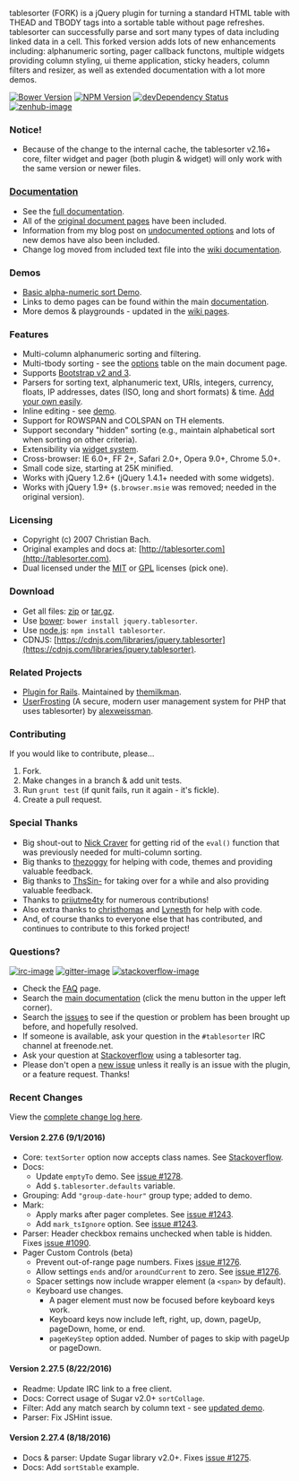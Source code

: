 tablesorter (FORK) is a jQuery plugin for turning a standard HTML table with THEAD and TBODY tags into a sortable table without page refreshes. tablesorter can successfully parse and sort many types of data including linked data in a cell. This forked version adds lots of new enhancements including: alphanumeric sorting, pager callback functons, multiple widgets providing column styling, ui theme application, sticky headers, column filters and resizer, as well as extended documentation with a lot more demos.

[![Bower Version][bower-image]][bower-url] [![NPM Version][npm-image]][npm-url] [![devDependency Status][david-dev-image]][david-dev-url] [![zenhub-image]][zenhub-url]

### Notice!

* Because of the change to the internal cache, the tablesorter v2.16+ core, filter widget and pager (both plugin &amp; widget) will only work with the same version or newer files.

### [Documentation](https://mottie.github.io/tablesorter/docs/)

* See the [full documentation](https://mottie.github.io/tablesorter/docs/).
* All of the [original document pages](http://tablesorter.com/docs/) have been included.
* Information from my blog post on [undocumented options](https://wowmotty.blogspot.com/2011/06/jquery-tablesorter-missing-docs.html) and lots of new demos have also been included.
* Change log moved from included text file into the [wiki documentation](https://github.com/Mottie/tablesorter/wiki/Changes).

### Demos

* [Basic alpha-numeric sort Demo](https://mottie.github.io/tablesorter/).
* Links to demo pages can be found within the main [documentation](https://mottie.github.io/tablesorter/docs/).
* More demos & playgrounds - updated in the [wiki pages](https://github.com/Mottie/tablesorter/wiki).

### Features

* Multi-column alphanumeric sorting and filtering.
* Multi-tbody sorting - see the [options](https://mottie.github.io/tablesorter/docs/index.html#options) table on the main document page.
* Supports [Bootstrap v2 and 3](https://mottie.github.io/tablesorter/docs/example-widget-bootstrap-theme.html).
* Parsers for sorting text, alphanumeric text, URIs, integers, currency, floats, IP addresses, dates (ISO, long and short formats) &amp; time. [Add your own easily](https://mottie.github.io/tablesorter/docs/example-parsers.html).
* Inline editing - see [demo](https://mottie.github.io/tablesorter/docs/example-widget-editable.html).
* Support for ROWSPAN and COLSPAN on TH elements.
* Support secondary "hidden" sorting (e.g., maintain alphabetical sort when sorting on other criteria).
* Extensibility via [widget system](https://mottie.github.io/tablesorter/docs/example-widgets.html).
* Cross-browser: IE 6.0+, FF 2+, Safari 2.0+, Opera 9.0+, Chrome 5.0+.
* Small code size, starting at 25K minified.
* Works with jQuery 1.2.6+ (jQuery 1.4.1+ needed with some widgets).
* Works with jQuery 1.9+ (`$.browser.msie` was removed; needed in the original version).

### Licensing

* Copyright (c) 2007 Christian Bach.
* Original examples and docs at: [http://tablesorter.com](http://tablesorter.com).
* Dual licensed under the [MIT](https://opensource.org/licenses/mit-license.php) or [GPL](https://www.gnu.org/licenses/gpl.html) licenses (pick one).

### Download

* Get all files: [zip](https://github.com/Mottie/tablesorter/archive/master.zip) or [tar.gz](https://github.com/Mottie/tablesorter/archive/master.tar.gz).
* Use [bower](https://bower.io/): `bower install jquery.tablesorter`.
* Use [node.js](https://nodejs.org/): `npm install tablesorter`.
* CDNJS: [https://cdnjs.com/libraries/jquery.tablesorter](https://cdnjs.com/libraries/jquery.tablesorter).

### Related Projects

* [Plugin for Rails](https://github.com/themilkman/jquery-tablesorter-rails). Maintained by [themilkman](https://github.com/themilkman).
* [UserFrosting](https://github.com/alexweissman/UserFrosting) (A secure, modern user management system for PHP that uses tablesorter) by [alexweissman](https://github.com/alexweissman).

### Contributing

If you would like to contribute, please...

1. Fork.
2. Make changes in a branch & add unit tests.
3. Run `grunt test` (if qunit fails, run it again - it's fickle).
4. Create a pull request.

### Special Thanks

* Big shout-out to [Nick Craver](https://github.com/NickCraver) for getting rid of the `eval()` function that was previously needed for multi-column sorting.
* Big thanks to [thezoggy](https://github.com/thezoggy) for helping with code, themes and providing valuable feedback.
* Big thanks to [ThsSin-](https://github.com/TheSin-) for taking over for a while and also providing valuable feedback.
* Thanks to [prijutme4ty](https://github.com/prijutme4ty) for numerous contributions!
* Also extra thanks to [christhomas](https://github.com/christhomas) and [Lynesth](https://github.com/Lynesth) for help with code.
* And, of course thanks to everyone else that has contributed, and continues to contribute to this forked project!

### Questions?

[![irc-image]][irc-url] [![gitter-image]][gitter-url] [![stackoverflow-image]][stackoverflow-url]

* Check the [FAQ](https://github.com/Mottie/tablesorter/wiki/FAQ) page.
* Search the [main documentation](https://mottie.github.io/tablesorter/docs/) (click the menu button in the upper left corner).
* Search the [issues](https://github.com/Mottie/tablesorter/issues) to see if the question or problem has been brought up before, and hopefully resolved.
* If someone is available, ask your question in the `#tablesorter` IRC channel at freenode.net.
* Ask your question at [Stackoverflow](https://stackoverflow.com/questions/tagged/tablesorter) using a tablesorter tag.
* Please don't open a [new issue](https://github.com/Mottie/tablesorter/issues) unless it really is an issue with the plugin, or a feature request. Thanks!

[npm-url]: https://npmjs.org/package/tablesorter
[npm-image]: https://img.shields.io/npm/v/tablesorter.svg
[david-dev-url]: https://david-dm.org/Mottie/tablesorter?type=dev
[david-dev-image]: https://img.shields.io/david/dev/Mottie/tablesorter.svg
[bower-url]: http://bower.io/search/?q=jquery.tablesorter
[bower-image]: https://img.shields.io/bower/v/jquery.tablesorter.svg
[zenhub-url]: https://zenhub.io
[zenhub-image]: https://cdn.rawgit.com/Mottie/tablesorter/master/docs/img/zenhub-badge.svg

[irc-url]: https://kiwiirc.com/client/irc.freenode.net#tablesorter
[irc-image]: https://img.shields.io/badge/irc-%23tablesorter-yellowgreen.svg
[gitter-url]: https://gitter.im/Mottie/tablesorter
[gitter-image]: https://img.shields.io/badge/GITTER-join%20chat-yellowgreen.svg
[stackoverflow-url]: http://stackoverflow.com/questions/tagged/tablesorter
[stackoverflow-image]: https://img.shields.io/badge/stackoverflow-tablesorter-blue.svg

### Recent Changes

View the [complete change log here](https://github.com/Mottie/tablesorter/wiki/Changes).

#### <a name="v2.27.6">Version 2.27.6</a> (9/1/2016)

* Core: `textSorter` option now accepts class names. See [Stackoverflow](http://stackoverflow.com/q/39259954/145346).
* Docs:
  * Update `emptyTo` demo. See [issue #1278](https://github.com/Mottie/tablesorter/issues/1278).
  * Add `$.tablesorter.defaults` variable.
* Grouping: Add `"group-date-hour"` group type; added to demo.
* Mark:
  * Apply marks after pager completes. See [issue #1243](https://github.com/Mottie/tablesorter/issues/1243).
  * Add `mark_tsIgnore` option. See [issue #1243](https://github.com/Mottie/tablesorter/issues/1243).
* Parser: Header checkbox remains unchecked when table is hidden. Fixes [issue #1090](https://github.com/Mottie/tablesorter/issues/1090).
* Pager Custom Controls (beta)
  * Prevent out-of-range page numbers. Fixes [issue #1276](https://github.com/Mottie/tablesorter/issues/1276).
  * Allow settings `ends` and/or `aroundCurrent` to zero. See [issue #1276](https://github.com/Mottie/tablesorter/issues/1276).
  * Spacer settings now include wrapper element (a `<span>` by default).
  * Keyboard use changes.
    * A pager element must now be focused before keyboard keys work.
    * Keyboard keys now include left, right, up, down, pageUp, pageDown,
      home, or end.
    * `pageKeyStep` option added. Number of pages to skip with pageUp or pageDown.

#### <a name="v2.27.5">Version 2.27.5</a> (8/22/2016)

* Readme: Update IRC link to a free client.
* Docs: Correct usage of Sugar v2.0+ `sortCollage`.
* Filter: Add any match search by column text - see [updated demo](https://mottie.github.io/tablesorter/docs/example-widget-filter-any-match.html#anymatch_searches).
* Parser: Fix JSHint issue.

#### <a name="v2.27.4">Version 2.27.4</a> (8/18/2016)

* Docs & parser: Update Sugar library v2.0+. Fixes [issue #1275](https://github.com/Mottie/tablesorter/issues/1275).
* Docs: Add `sortStable` example.

